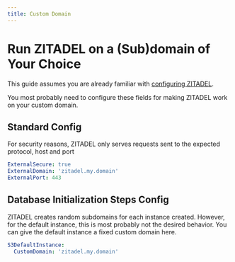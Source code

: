 ```yaml
---
title: Custom Domain
---
```


# Run ZITADEL on a (Sub)domain of Your Choice

This guide assumes you are already familiar with [configuring ZITADEL](./configure).

You most probably need to configure these fields for making ZITADEL work on your custom domain.

## Standard Config

For security reasons, ZITADEL only serves requests sent to the expected protocol, host and port

```yaml
ExternalSecure: true
ExternalDomain: 'zitadel.my.domain'
ExternalPort: 443
```

## Database Initialization Steps Config

ZITADEL creates random subdomains for each instance created.
However, for the default instance, this is most probably not the desired behavior.
You can give the default instance a fixed custom domain here.

```yaml
S3DefaultInstance:
  CustomDomain: 'zitadel.my.domain'
```

